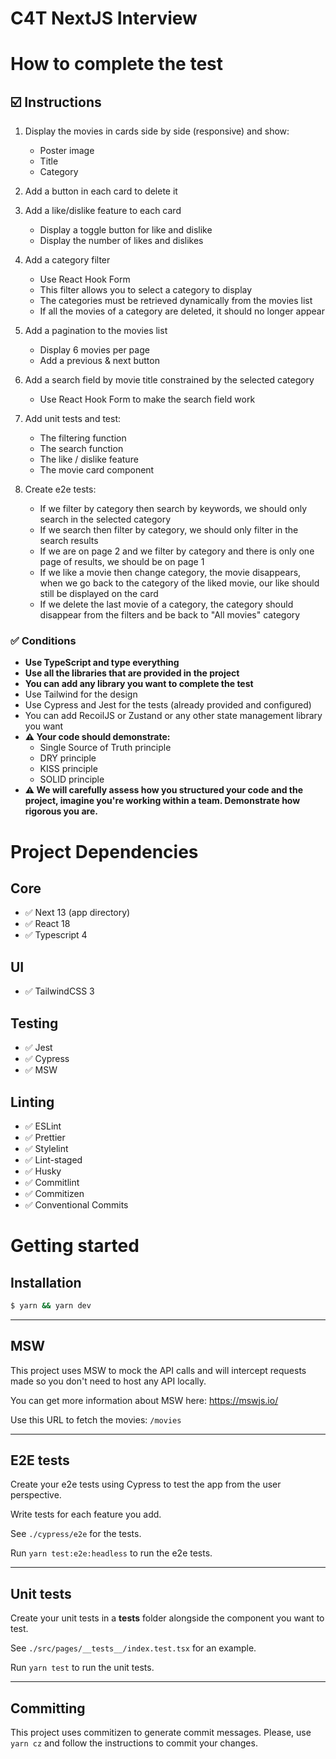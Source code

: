 # C4T NextJS Interview

# How to complete the test

## ☑️ Instructions

1. Display the movies in cards side by side (responsive) and show:

   - Poster image
   - Title
   - Category

2. Add a button in each card to delete it

3. Add a like/dislike feature to each card

   - Display a toggle button for like and dislike
   - Display the number of likes and dislikes

4. Add a category filter

   - Use React Hook Form
   - This filter allows you to select a category to display
   - The categories must be retrieved dynamically from the movies list
   - If all the movies of a category are deleted, it should no longer appear

5. Add a pagination to the movies list

   - Display 6 movies per page
   - Add a previous & next button

6. Add a search field by movie title constrained by the selected category

   - Use React Hook Form to make the search field work

7. Add unit tests and test:

   - The filtering function
   - The search function
   - The like / dislike feature
   - The movie card component

8. Create e2e tests:
   - If we filter by category then search by keywords, we should only search in the selected category
   - If we search then filter by category, we should only filter in the search results
   - If we are on page 2 and we filter by category and there is only one page of results, we should be on page 1
   - If we like a movie then change category, the movie disappears, when we go back to the category of the liked movie, our like should still be displayed on the card
   - If we delete the last movie of a category, the category should disappear from the filters and be back to "All movies" category

### ✅ Conditions

- **Use TypeScript and type everything**
- **Use all the libraries that are provided in the project**
- **You can add any library you want to complete the test**
- Use Tailwind for the design
- Use Cypress and Jest for the tests (already provided and configured)
- You can add RecoilJS or Zustand or any other state management library you want
- **⚠️ Your code should demonstrate:**
  - Single Source of Truth principle
  - DRY principle
  - KISS principle
  - SOLID principle
- **⚠️ We will carefully assess how you structured your code and the project, imagine you're working within a team. Demonstrate how rigorous you are.**

# Project Dependencies

## Core

- ✅ Next 13 (app directory)
- ✅ React 18
- ✅ Typescript 4

## UI

- ✅ TailwindCSS 3

## Testing

- ✅ Jest
- ✅ Cypress
- ✅ MSW

## Linting

- ✅ ESLint
- ✅ Prettier
- ✅ Stylelint
- ✅ Lint-staged
- ✅ Husky
- ✅ Commitlint
- ✅ Commitizen
- ✅ Conventional Commits

# Getting started

## Installation

```bash
$ yarn && yarn dev
```

---

## MSW

This project uses MSW to mock the API calls and will intercept requests made so you don't need to host any API locally.

You can get more information about MSW here: https://mswjs.io/

Use this URL to fetch the movies: `/movies`

---

## E2E tests

Create your e2e tests using Cypress to test the app from the user perspective.

Write tests for each feature you add.

See `./cypress/e2e` for the tests.

Run `yarn test:e2e:headless` to run the e2e tests.

---

## Unit tests

Create your unit tests in a **tests** folder alongside the component you want to test.

See `./src/pages/__tests__/index.test.tsx` for an example.

Run `yarn test` to run the unit tests.

---

## Committing

This project uses commitizen to generate commit messages.
Please, use `yarn cz` and follow the instructions to commit your changes.
